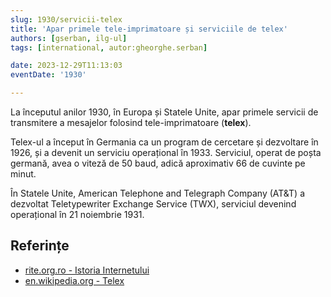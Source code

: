 ```yaml
---
slug: 1930/servicii-telex
title: 'Apar primele tele-imprimatoare și serviciile de telex'
authors: [gserban, ilg-ul]
tags: [international, autor:gheorghe.serban]

date: 2023-12-29T11:13:03
eventDate: '1930'

---
```


La începutul anilor 1930, în Europa și Statele Unite,
apar primele servicii de transmitere a
mesajelor folosind tele-imprimatoare (**telex**).

<!-- truncate -->

Telex-ul a început în Germania ca un program de cercetare și
dezvoltare în 1926, și a devenit un serviciu
operațional în 1933. Serviciul, operat de poșta germană, avea o
viteză de 50 baud, adică aproximativ 66 de cuvinte pe minut.

În Statele Unite, American Telephone and Telegraph Company (AT&T)
a dezvoltat Teletypewriter Exchange Service (TWX),
serviciul devenind operațional în 21 noiembrie 1931.

## Referințe

- [rite.org.ro - Istoria Internetului](https://rite.org.ro/istoria-internetului/)
- [en.wikipedia.org - Telex](https://en.wikipedia.org/wiki/Telex)
